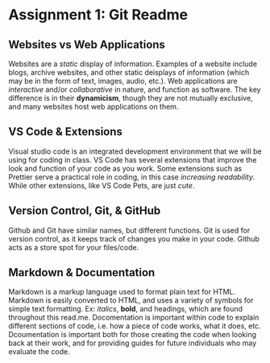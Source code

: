 # Assignment 1: Git Readme

## Websites vs Web Applications

Websites are a _static_ display of information. Examples of a website include blogs, archive websites, and other static deisplays of information (which may be in the form of text, images, audio, etc.). Web applications are _interactive_ and/or _collaborative_ in nature, and function as software. The key difference is in their **dynamicism**, though they are not mutually exclusive, and many websites host web applications on them.

## VS Code & Extensions

Visual studio code is an integrated development environment that we will be using for coding in class. VS Code has several extensions that improve the look and function of your code as you work. Some extensions such as Prettier serve a practical role in coding, in this case _increasing readability_. While other extensions, like VS Code Pets, are just _cute_.

## Version Control, Git, & GitHub

Github and Git have similar names, but different functions. Git is used for version control, as it keeps track of changes you make in your code. Github acts as a store spot for your files/code.

## Markdown & Documentation

Markdown is a markup language used to format plain text for HTML. Markdown is
easily converted to HTML, and uses a variety of symbols for simple text formatting. Ex: _italics_, **bold**, and headings, which are found throughout this read.me. Docomentation is important within code to explain different sections of code, i.e. how a piece of code works, what it does, etc. Dcoumentation is important both for those creating the code when looking back at their work, and for providing guides for future individuals who may evaluate the code.
